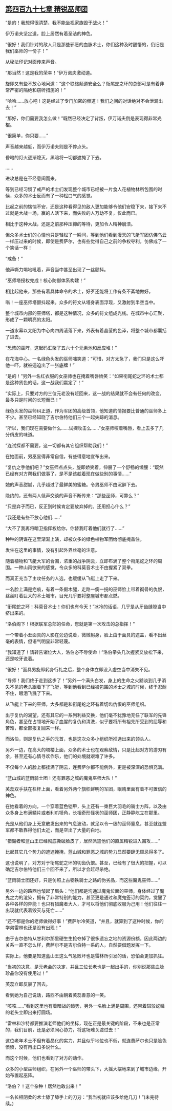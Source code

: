 ## [第四百九十七章 精锐巫师团](https://www.xxbiquge.com/11_11222/8938639.html)


  “是的！我想得很清楚，我不能坐视家族毁于战火！”

  伊万诺夫坚定道，脸上居然有着圣洁的神色。

  “很好！我们针对的敌人只是那些邪恶的血脉术士，你们这种及时醒悟的，仍旧是我们巫师的一份子！”

  从秘法印记对面传来声音。

  “那当然！这是我的荣幸！”伊万诺夫激动道。

  旋即又有些不放心地问道：“这个联络频道安全么？衔尾蛇之环的总部可是有着非常严密的隔绝和窃听措施的！”

  “哈哈……放心吧！这是经过了专门加密的频道！我们之间的对话绝对不会泄漏出去！”

  “那好，你们需要我怎么做！”既然已经决定了背叛，伊万诺夫倒是表现得非常光棍。

  “很简单，你只要……”

  声音越来越低，而伊万诺夫则是不停点头。

  昏暗的灯火逐渐熄灭，黑暗将一切都遮掩了下去。

  ……

  进攻总是在不经意间而来。

  等到已经习惯了戒严的术士们发现整个城市已经被一片食人花植物林所包围的时候，众多的术士反而有了一种松口气的感觉。

  比起之前的惴惴不安，还是这种看得见的敌人更加能够令他们安稳下来，接下来不过就是大战一场，赢的人活下来，而失败的人万劫不复，仅此而已。

  相比于这种大战，还是之前那种压抑的等待，更加令人精神崩溃。

  但众多术士们的心情也只是轻松了一瞬间，等到他们看到漫天的飞艇军团仿佛乌云一样压过来的时候，即使是费萨尔，也有些觉得自己之前的争权夺利，仿佛成了一个笑话一样！

  “戒备！”

  他声嘶力竭地吼着，声音当中甚至出现了一丝颤抖。

  “巫师塔授权完成！核心防御体系构建！”

  相比起他来，那些有着具体命令的术士，好歹还能将工作有条不紊地做好。

  嗡！一座巫师塔颤抖起来。众多的符文从塔身表面浮现，又激射到半空当中。

  整个城市内部的巫师塔，都是这种情况，众多的符文组成光线。在城市中心汇聚，形成了一颗明亮的太阳。

  一道水幕以太阳为中心向四周滚落下来，外表有着晶莹的色泽，将整个城市都囊括了进去。

  “恐怖的巫阵，这起码汇聚了五六十个元素池和反应堆！”

  在花海中心。一名绿色头发的巫师嗤笑道：“可惜，对方太急了，我们只是这么吓他一吓，就被逼迫出了一张底牌！”

  “是的！”另外一名红衣服的女巫师也在掩着嘴唇娇笑：“如果衔尾蛇之环的术士都是这种货色的话，这一战我们赢定了！”

  “实际上，只要对方的三位元老没有赶回来，这一战的结果就不会有任何的改变，最多只是时间的长短而已！”

  绿色头发的巫师纠正道，作为军团的高级首领，他知道的情报要比普通的巫师多上不少。甚至已经知晓了吉尔伯特他们三个一起失踪的消息。

  “所以，我们现在需要做什么……试探攻击么……”女巫师咬着嘴唇，看上去多了几分俏皮的味道。

  “连试探都不需要，这一切都有其它组织帮助我们！”

  在她面前，男巫显得非常自信，有些得意地宣布出来。

  “复仇之手他们吧？”女巫师点点头，旋即娇笑着，伸展了一个舒畅的懒腰：“既然已经有对方帮我们做事了，是不是该趁着现在做些别的事情……”

  她的声音甜腻，几乎超过了最鲜美的蜜糖。令男巫师不由沉醉下去。

  隐约的，还有两人低声交谈的声音不断传来：“那些巫师，可靠么？”

  “只是弃子而已，反正到时候肯定要放弃掉的。还用担心什么？”

  “我还是有些不放心他们……”

  “大不了我再将暗卫指挥权给你，你替我盯着他们就行了……”

  种种的阴谋在这里渐渐上演，却被众多的绿色植物军团给彻底掩盖住。

  发生在这里的事情，没有引起外界丝毫的注意。

  随着植物和飞艇大军的合围，浓重的战争阴云，立即布满了整个衔尾蛇之环的周围。一种山雨欲来的感觉，令众多的科莫音术士不由握紧了双拳。

  而真正充当了主攻任务的人选，也缓缓从飞艇上走了下来。

  一名脸上满是疤痕，有着一条假木腿，走路一瘸一拐的巫师脸上带着彻骨的仇恨，丝丝盯着巨大的术士城市，目光几乎要将整座城市都点燃。

  “衔尾蛇之环！科莫音术士！你们也有今天！”冰冷的话语，几乎是从牙齿缝隙当中挤出来的。

  “洛伯阁下！根据联军总部的任命，您就是第一次攻击的总指挥！”

  一个带着小丑面具的人影在旁边说着，微微躬身，脸上由于面具的遮盖，看不出丝毫的表情，但语气明显非常轻蔑。

  “我知道了！请转告诸位大人，洛伯必不辱使命！”洛伯拳头几次握紧又放松下来，还是咬牙说着。

  “很好！”面具男旋即躬身行礼之后，整个身体立即没入虚空当中消失不见。

  “导师！我们终于走到这步了！”另外一个满头白发，身上的生命之火黯淡到几乎消失不见的老头跟着下了飞艇，等到他看到已经被包围的术士之城的时候，终于忍耐不住，眼泪飞溅了下来。

  从飞艇上下来的巫师，大多都是和衔尾蛇之环有着切齿仇恨的巫师组织。

  出于复仇的渴望，还有其它的一系列利益交换，他们毫不犹豫地充任了联军的先锋角色，甚至在占领地开始了血腥的复仇和清洗，似乎要将所有祖先所受到的屈辱和苦难，都全部报复回来一样。

  而洛伯，则是复仇之手的元首，也是这次众多小组织所推选出来的领头人。

  另外一边，在高大的塔楼上面，众多的术士也在观察敌情，只是比起对方的游刃有余，甚至还有心情寻欢作乐，他们的处境就艰难了许多。

  不仅每个人的脸上都挂满了阴云，连费萨尔都不能例外，更是被深深的恐惧充满。

  “蓝山城的蓝雨骑士团！还有罪恶之城的魔鬼巫师大队！”

  芙蕊双手扶在栏杆上面，看着另外两个旗帜鲜明的军团，眼睛里面有着不可置信的神色。

  在她看着的方向，一个穿着蓝色铠甲，头上还有一束巨大羽毛的骑士方阵，以及由众多身上布满鳞片或者利爪犄角，长相奇形怪状的巫师团，正静静屹立在那里。

  光是从他们身上无意散发出来的气息波动，就足以令一级的巫师窒息，甚至就连盟军都不敢靠得他们太近，而是空出了大量的白地。

  “猎魔者和蓝山王已经彻底撕破脸皮了，居然派遣他们的直属精锐进入围攻……”

  比起其它几个势力的遮遮掩掩，蓝山城和罪恶之城的势力显然要肆无顾忌得多了。

  这也说明了，对方对于衔尾蛇之环的切齿仇恨。甚至，已经有了很大的把握，可以确定吉尔伯特他们三个回不来了，所以才会赶尽杀绝。

  “蓝雨骑士团还好，只是仿照上古钢铁骑士之路的伪劣品，而这些魔鬼巫师……”

  另外一边的路西也皱起了眉头：“他们都是沟通过魔鬼位面的巫师，身体经过了魔鬼之力的渲染，拥有了非常特别的能力，甚至更是通过和魔鬼签订的契约，觉醒了各种各样的异能！也只有猎魔者大人，才可以将他们彻底收服为己用！他们往往一出现就代表着毁灭与死亡……”

  “还不都是你的老师做得好事！”费萨尔冷笑道，“并且，就算到了这种时候，你的学弟雷林也还是没有出现！”

  由于吉尔伯特从甘利尔那里硬生生抢夺掉了很多遗忘之地的资源份额，因此两边的关系一直不怎么样，费萨尔不是吉尔伯特一系的人，自然要借题发挥一下。

  实际上，他要是知道蓝山王这么气急败坏也是雷林所引发的话，恐怕会更加抓狂。

  “当初的决意，是元老会的决定，并且三位长老也是一起出手的，你别说那些血脉珍品你没有使用过！”

  芙蕊立即反驳了回去。

  看到她为自己说话，路西不由朝着芙蕊善意的一笑。

  “咳咳……”看到这里也有着暗战的趋势，另外一名脸上满是周围，还带着斑驳蛇鳞的老头立即出来打圆场。

  “雷林和沙特都要推演老师他们的坐标，现在正是最关键的阶段，不来也是正常的，我们目前，还是必须同心协力，将这场难关渡过去！”

  这位老年术士不但有着晶化的实力，并且似乎地位也不低，就连费萨尔也只是脸色愤愤，没有再出口多说什么。

  而这个时候，他们也看到了对方的动作。

  众多的小型巫师组织，在另外一个巫师的带头下，大摇大摆地来到了城市边缘，开始布置起巫阵。

  “洛伯？！这个杂种！居然也敢出来！”

  一名长相阴柔的术士舔了舔手上的刀刃：“我当初就应该多给他几刀！”(未完待续。)
